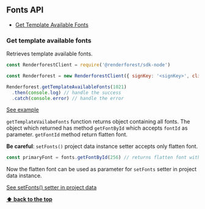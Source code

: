 ## Fonts API

  - [Get Template Available Fonts](#get-template-available-fonts)

### Get template available fonts

Retrieves template available fonts.
```js
const RenderforestClient = require('@renderforest/sdk-node')

const Renderforest = new RenderforestClient({ signKey: '<signKey>', clientId: -1 })

Renderforest.getTemplateAvailableFonts(1021)
  .then(console.log) // handle the success
  .catch(console.error) // handle the error
```

[See example](/samples/fonts/get-template-available-fonts.js)

`getTemplateVailabeFonts` function returns object containing all fonts. 
The object which returned has method `getFontById` which accepts `fontId` as parameter.
`getFontId` method return flatten font.

**Be careful**: `setFonts()` project data instance setter accepts only flatten font. 

```js
const primaryFont = fonts.getFontById(256) // returns flatten font with tuned character size
```

Now the flatten font can be used as parameter for `setFonts` setter in project data instance.

[See setFonts() setter in project data](/docs/project-data-api/PROJECT_DATA_API.md#set-project-fonts)

**[⬆ back to the top](#fonts-api)**
